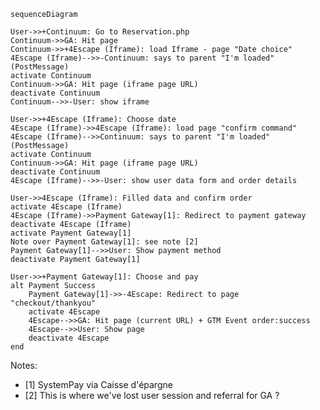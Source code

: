 ```mermaid
sequenceDiagram

User->>+Continuum: Go to Reservation.php
Continuum->>GA: Hit page
Continuum->>+4Escape (Iframe): load Iframe - page "Date choice"
4Escape (Iframe)-->>-Continuum: says to parent "I'm loaded" (PostMessage)
activate Continuum
Continuum->>GA: Hit page (iframe page URL)
deactivate Continuum
Continuum-->>-User: show iframe

User->>+4Escape (Iframe): Choose date
4Escape (Iframe)->>4Escape (Iframe): load page "confirm command"
4Escape (Iframe)-->>Continuum: says to parent "I'm loaded" (PostMessage)
activate Continuum
Continuum->>GA: Hit page (iframe page URL)
deactivate Continuum
4Escape (Iframe)-->>-User: show user data form and order details

User->>4Escape (Iframe): Filled data and confirm order
activate 4Escape (Iframe)
4Escape (Iframe)->>Payment Gateway[1]: Redirect to payment gateway 
deactivate 4Escape (Iframe)
activate Payment Gateway[1]
Note over Payment Gateway[1]: see note [2]
Payment Gateway[1]-->>User: Show payment method
deactivate Payment Gateway[1]

User->>+Payment Gateway[1]: Choose and pay
alt Payment Success
	Payment Gateway[1]->>-4Escape: Redirect to page "checkout/thankyou"
	activate 4Escape
	4Escape-->>GA: Hit page (current URL) + GTM Event order:success
	4Escape-->>User: Show page
	deactivate 4Escape
end
```

Notes:
* [1] SystemPay via Caisse d'épargne
* [2] This is where we've lost user session and referral for GA ?
<!--stackedit_data:
eyJoaXN0b3J5IjpbMTE5MjM3NDUzNywtMTE2MDA4MzMyNiwxOT
I1MzI2MjM4LDk2Mjk5OTE1MSwtMTk1OTYwMjgzMl19
-->